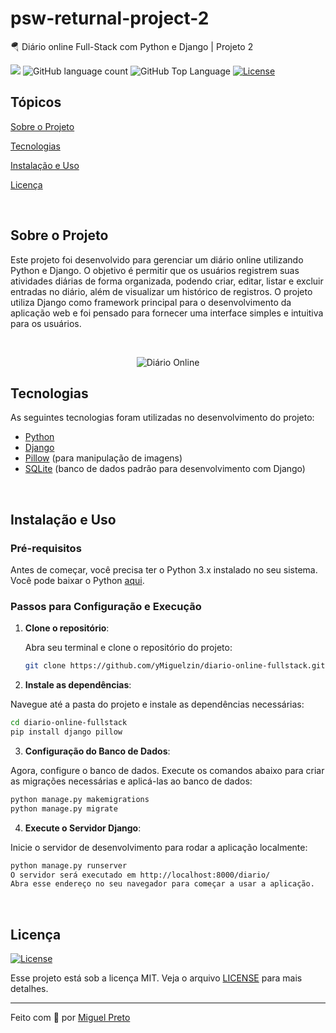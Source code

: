 # psw-returnal-project-2
🪂 Diário online Full-Stack com Python e Django | Projeto 2
<p>
  <img src="https://img.shields.io/badge/made%20by-MIGUEL%20PRETO-04D361?style=flat-square">
  <img alt="GitHub language count" src="https://img.shields.io/github/languages/count/yMiguelzin/psw-returnal-project-2?color=04D361&style=flat-square">
  <img alt="GitHub Top Language" src="https://img.shields.io/github/languages/top/yMiguelzin/psw-returnal-project-2?color=04D361&style=flat-square">
  <a href="https://opensource.org/licenses/MIT">
    <img alt="License" src="https://img.shields.io/badge/license-MIT-04D361?style=flat-square">
  </a>
</p>

## Tópicos

[Sobre o Projeto](#sobre-o-projeto)

[Tecnologias](#tecnologias)

[Instalação e Uso](#instalação-e-uso)

[Licença](#licença)

<br>

## Sobre o Projeto

Este projeto foi desenvolvido para gerenciar um diário online utilizando Python e Django. O objetivo é permitir que os usuários registrem suas atividades diárias de forma organizada, podendo criar, editar, listar e excluir entradas no diário, além de visualizar um histórico de registros. O projeto utiliza Django como framework principal para o desenvolvimento da aplicação web e foi pensado para fornecer uma interface simples e intuitiva para os usuários.

<br>

<p align="center">
  <img src="images/diario.jpg" alt="Diário Online">
</p>

## Tecnologias

As seguintes tecnologias foram utilizadas no desenvolvimento do projeto:

- [Python](https://www.python.org/)
- [Django](https://www.djangoproject.com/)
- [Pillow](https://python-pillow.org/) (para manipulação de imagens)
- [SQLite](https://www.sqlite.org/index.html) (banco de dados padrão para desenvolvimento com Django)

<br>

## Instalação e Uso

### Pré-requisitos

Antes de começar, você precisa ter o Python 3.x instalado no seu sistema. Você pode baixar o Python [aqui](https://www.python.org/downloads/).

### Passos para Configuração e Execução

1. **Clone o repositório**:

   Abra seu terminal e clone o repositório do projeto:

   ```bash
   git clone https://github.com/yMiguelzin/diario-online-fullstack.git

   ```
   
2. **Instale as dependências**:

  Navegue até a pasta do projeto e instale as dependências necessárias:

  ```bash
  cd diario-online-fullstack
  pip install django pillow

  ```

3. **Configuração do Banco de Dados**:

  Agora, configure o banco de dados. Execute os comandos abaixo para criar as migrações necessárias e aplicá-las ao banco de dados:
  
  ```bash
  python manage.py makemigrations
  python manage.py migrate

  ```
4. **Execute o Servidor Django**:

  Inicie o servidor de desenvolvimento para rodar a aplicação localmente:
  
  ```bash
  python manage.py runserver
  O servidor será executado em http://localhost:8000/diario/
  Abra esse endereço no seu navegador para começar a usar a aplicação.
  
  ```

  <br>
  
## Licença
<a href="https://opensource.org/licenses/MIT">
    <img alt="License" src="https://img.shields.io/badge/license-MIT-04D361?style=flat-square">
</a>

<br>

Esse projeto está sob a licença MIT. Veja o arquivo [LICENSE](/LICENSE) para mais detalhes.

---

Feito com 💚 por [Miguel Preto](https://github.com/yMiguelzin)


